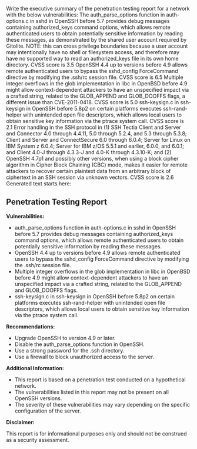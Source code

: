 <bos>Write the executive summary of the penetration testing report for a network with the below vulnerabilities:
The auth_parse_options function in auth-options.c in sshd in OpenSSH before 5.7 provides debug messages containing authorized_keys command options, which allows remote authenticated users to obtain potentially sensitive information by reading these messages, as demonstrated by the shared user account required by Gitolite.  NOTE: this can cross privilege boundaries because a user account may intentionally have no shell or filesystem access, and therefore may have no supported way to read an authorized_keys file in its own home directory. CVSS score is 3.5
OpenSSH 4.4 up to versions before 4.9 allows remote authenticated users to bypass the sshd_config ForceCommand directive by modifying the .ssh/rc session file. CVSS score is 6.5
Multiple integer overflows in the glob implementation in libc in OpenBSD before 4.9 might allow context-dependent attackers to have an unspecified impact via a crafted string, related to the GLOB_APPEND and GLOB_DOOFFS flags, a different issue than CVE-2011-0418. CVSS score is 5.0
ssh-keysign.c in ssh-keysign in OpenSSH before 5.8p2 on certain platforms executes ssh-rand-helper with unintended open file descriptors, which allows local users to obtain sensitive key information via the ptrace system call. CVSS score is 2.1
Error handling in the SSH protocol in (1) SSH Tectia Client and Server and Connector 4.0 through 4.4.11, 5.0 through 5.2.4, and 5.3 through 5.3.8; Client and Server and ConnectSecure 6.0 through 6.0.4; Server for Linux on IBM System z 6.0.4; Server for IBM z/OS 5.5.1 and earlier, 6.0.0, and 6.0.1; and Client 4.0-J through 4.3.3-J and 4.0-K through 4.3.10-K; and (2) OpenSSH 4.7p1 and possibly other versions, when using a block cipher algorithm in Cipher Block Chaining (CBC) mode, makes it easier for remote attackers to recover certain plaintext data from an arbitrary block of ciphertext in an SSH session via unknown vectors. CVSS score is 2.6
Generated text starts here:
## Penetration Testing Report

**Vulnerabilities:**

* auth_parse_options function in auth-options.c in sshd in OpenSSH before 5.7 provides debug messages containing authorized_keys command options, which allows remote authenticated users to obtain potentially sensitive information by reading these messages.
* OpenSSH 4.4 up to versions before 4.9 allows remote authenticated users to bypass the sshd_config ForceCommand directive by modifying the .ssh/rc session file.
* Multiple integer overflows in the glob implementation in libc in OpenBSD before 4.9 might allow context-dependent attackers to have an unspecified impact via a crafted string, related to the GLOB_APPEND and GLOB_DOOFFS flags.
* ssh-keysign.c in ssh-keysign in OpenSSH before 5.8p2 on certain platforms executes ssh-rand-helper with unintended open file descriptors, which allows local users to obtain sensitive key information via the ptrace system call.

**Recommendations:**

* Upgrade OpenSSH to version 4.9 or later.
* Disable the auth_parse_options function in OpenSSH.
* Use a strong password for the .ssh directory.
* Use a firewall to block unauthorized access to the server.

**Additional Information:**

* This report is based on a penetration test conducted on a hypothetical network.
* The vulnerabilities listed in this report may not be present on all OpenSSH versions.
* The severity of these vulnerabilities may vary depending on the specific configuration of the server.

**Disclaimer:**

This report is for informational purposes only and should not be construed as a security assessment.<eos>
